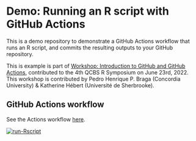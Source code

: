 # Demo: Running an R script with GitHub Actions

This is a demo repository to demonstrate a GitHub Actions workflow that runs an R script, and commits the resulting outputs to your GitHub repository. 

This is example is part of [Workshop: Introduction to GitHub and GitHub Actions](https://github.com/pedrohbraga/IntroGitHubActions-Workshop), contributed to the 4th QCBS R Symposium on June 23rd, 2022. This workshop is contributed by Pedro Henrique P. Braga (Concordia University) & Katherine Hébert (Université de Sherbrooke).

## GitHub Actions workflow

See the Actions workflow [here](https://github.com/katherinehebert/git_exercise/blob/main/.github/workflows/run_Rscript.yml).

[![run-Rscript](https://github.com/katherinehebert/git_exercise/actions/workflows/run_Rscript.yml/badge.svg)](https://github.com/katherinehebert/git_exercise/actions/workflows/run_Rscript.yml)
